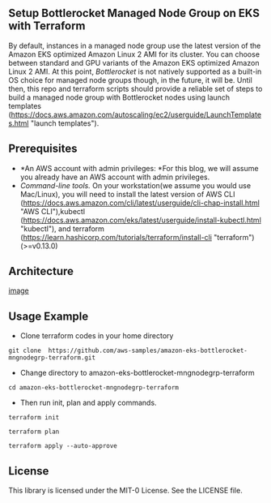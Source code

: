 ## Setup Bottlerocket Managed Node Group on EKS with Terraform

By default, instances in a managed node group use the latest version of the Amazon EKS optimized Amazon Linux 2 AMI for its cluster. You can choose between standard and GPU variants of the Amazon EKS optimized Amazon Linux 2 AMI. At this point, *Bottlerocket* is not natively supported as a built-in OS choice for managed node groups though, in the future, it will be. Until then, this repo and terraform scripts should provide a reliable set of steps to build a managed node group with Bottlerocket nodes using launch templates (https://docs.aws.amazon.com/autoscaling/ec2/userguide/LaunchTemplates.html "launch templates"). 

## Prerequisites

* *An AWS account with admin privileges: *For this blog, we will assume you already have an AWS account with admin privileges.
* *Command-line tools.* On your workstation(we assume you would use Mac/Linux), you will need to install the latest version of AWS CLI (https://docs.aws.amazon.com/cli/latest/userguide/cli-chap-install.html "AWS CLI"),kubectl (https://docs.aws.amazon.com/eks/latest/userguide/install-kubectl.html "kubectl"), and terraform (https://learn.hashicorp.com/tutorials/terraform/install-cli "terraform") (>=v0.13.0)

## Architecture

[image](https://user-images.githubusercontent.com/80008225/114780279-ca25b700-9d3c-11eb-9301-2c2b02f6fcd7.png)

## Usage Example 

* Clone terraform codes in your home directory 
```
git clone  https://github.com/aws-samples/amazon-eks-bottlerocket-mngnodegrp-terraform.git
```
* Change directory to amazon-eks-bottlerocket-mngnodegrp-terraform
```
cd amazon-eks-bottlerocket-mngnodegrp-terraform
```
* Then run init, plan and apply commands.
```
terraform init
```
```
terraform plan
```
```
terraform apply --auto-approve
```


## License

This library is licensed under the MIT-0 License. See the LICENSE file.
